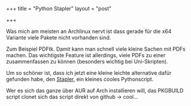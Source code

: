 +++
title = "Python Stapler"
layout = "post"

+++

<p>Was mich am meisten an Archlinux nervt ist dass gerade für die x64 Variante viele Pakete nicht vorhanden sind.</p>
<p>Zum Beispiel PDFtk. Damit kann man schnell viele kleine Sachen mit PDFs machen. Das wichtigste Feature ist allerdings, viele PDFs zu einer zusammenfassen zu können (besonders wichtig bei Uni-Skripten).</p>
<p>Um so schöner ist, dass ich jetzt eine kleine leichte alternative dafür gefunden habe, den <a href="http://github.com/hellerbarde/stapler">Stapler</a>, ein kleines cooles Pythonscript.</p>
<p>Wer es sich das ganze über AUR auf Arch installieren will, das PKGBUILD script clonet sich das script direkt von github -&gt; cool&#8230;</p>
